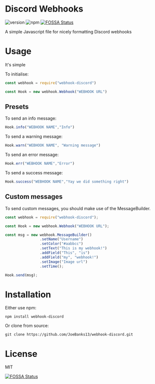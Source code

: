 # Discord Webhooks
![version](https://img.shields.io/npm/v/webhook-discord.svg "Version")
![npm](https://img.shields.io/npm/dt/webhook-discord.svg "Total Downloads")
[![FOSSA Status](https://app.fossa.io/api/projects/git%2Bgithub.com%2Fjos-b%2Fwebhook-discord.svg?type=shield)](https://app.fossa.io/projects/git%2Bgithub.com%2Fjos-b%2Fwebhook-discord?ref=badge_shield)

A simple Javascript file for nicely formatting Discord webhooks

# Usage
It's simple

To initialise:
```js
const webhook = require("webhook-discord")

const Hook = new webhook.Webhook("WEBHOOK URL")
```

## Presets

To send an info message:
```js
Hook.info("WEBHOOK NAME","Info")
```

To send a warning message:
```js
Hook.warn("WEBHOOK NAME", "Warning message")
```

To send an error message:
```js
Hook.err("WEBHOOK NAME","Error")
```

To send a success message:
```js
Hook.success("WEBHOOK NAME","Yay we did something right")
```

## Custom messages

To send custom messages, you should make use of the MessageBuilder.

```js
const webhook = require("webhook-discord");

const Hook = new webhook.Webhook("WEBHOOK URL");

const msg = new webhook.MessageBuilder()
                .setName("Username")
                .setColor("#aabbcc")
                .setText("This is my webhook!")
                .addField("This", "is")
                .addField("my", "webhook!")
                .setImage("Image url")
                .setTime();

Hook.send(msg);
```

# Installation
Either use npm:
```
npm install webhook-discord
```
Or clone from source:
```
git clone https://github.com/JoeBanks13/webhook-discord.git
```

# License

MIT




[![FOSSA Status](https://app.fossa.io/api/projects/git%2Bgithub.com%2Fjos-b%2Fwebhook-discord.svg?type=large)](https://app.fossa.io/projects/git%2Bgithub.com%2Fjos-b%2Fwebhook-discord?ref=badge_large)